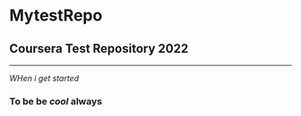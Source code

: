 # MytestRepo
## Coursera Test Repository 2022
________________________________

_WHen i get started_

### To be be *cool* always
